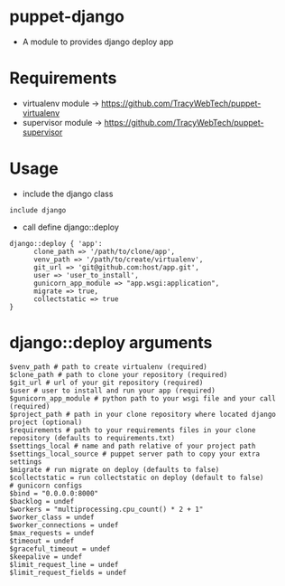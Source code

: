 puppet-django
=============

* A module to provides django deploy app

Requirements
=============

* virtualenv module -> https://github.com/TracyWebTech/puppet-virtualenv
* supervisor module -> https://github.com/TracyWebTech/puppet-supervisor

Usage
=============

* include the django class
```puppet
include django
```

* call define django::deploy
```puppet
django::deploy { 'app':  
      clone_path => '/path/to/clone/app',
      venv_path => '/path/to/create/virtualenv',
      git_url => 'git@github.com:host/app.git',
      user => 'user_to_install',
      gunicorn_app_module => "app.wsgi:application",
      migrate => true,
      collectstatic => true
}
```

django::deploy arguments
=============
```puppet
$venv_path # path to create virtualenv (required)
$clone_path # path to clone your repository (required)
$git_url # url of your git repository (required)
$user # user to install and run your app (required)
$gunicorn_app_module # python path to your wsgi file and your call (required)
$project_path # path in your clone repository where located django project (optional)
$requirements # path to your requirements files in your clone repository (defaults to requirements.txt)
$settings_local # name and path relative of your project path
$settings_local_source # puppet server path to copy your extra settings
$migrate # run migrate on deploy (defaults to false)
$collectstatic = run collectstatic on deploy (default to false)
# gunicorn configs
$bind = "0.0.0.0:8000"
$backlog = undef
$workers = "multiprocessing.cpu_count() * 2 + 1"
$worker_class = undef
$worker_connections = undef
$max_requests = undef
$timeout = undef
$graceful_timeout = undef
$keepalive = undef
$limit_request_line = undef
$limit_request_fields = undef
```